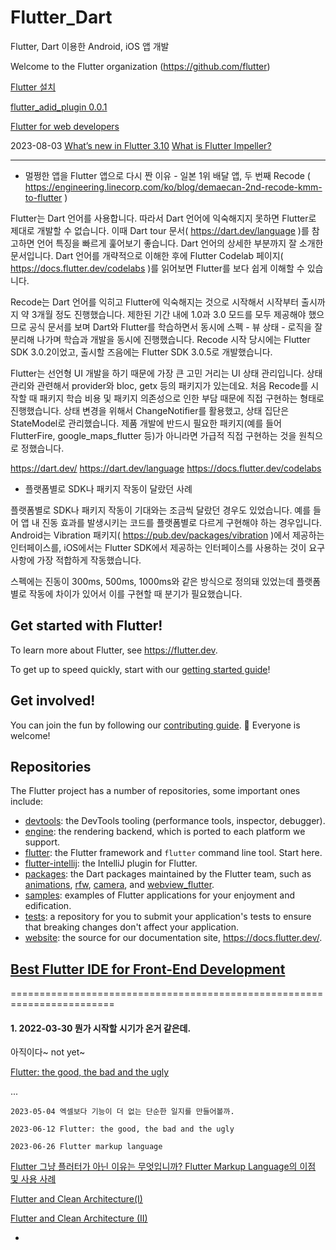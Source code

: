# Flutter_Dart
Flutter, Dart 이용한 Android, iOS 앱 개발

Welcome to the Flutter organization (https://github.com/flutter)



<a href="https://flutter-ko.dev/docs/get-started/install" target="_blank" >Flutter 설치</a>

<a href="./example/lib/main.dart" >flutter_adid_plugin 0.0.1</a>

<a href="https://flutter-ko.dev/docs/get-started/flutter-for/web-devs"  target="_blank"  >Flutter for web developers</a>

2023-08-03 
[What’s new in Flutter 3.10](https://nyonggodwill11.medium.com/whats-new-in-flutter-3-10-c54124eee63b)
[What is Flutter Impeller?](https://blog.nonstopio.com/flutter-impellers-d18d47a809d9)



-----------------------------------

* 멀쩡한 앱을 Flutter 앱으로 다시 짠 이유 - 일본 1위 배달 앱, 두 번째 Recode ( https://engineering.linecorp.com/ko/blog/demaecan-2nd-recode-kmm-to-flutter )


Flutter는 Dart 언어를 사용합니다. 따라서 Dart 언어에 익숙해지지 못하면 Flutter로 제대로 개발할 수 없습니다. 
이때 Dart tour 문서( https://dart.dev/language )를 참고하면 언어 특징을 빠르게 훑어보기 좋습니다. 
Dart 언어의 상세한 부분까지 잘 소개한 문서입니다. 
Dart 언어를 개략적으로 이해한 후에 Flutter Codelab 페이지( https://docs.flutter.dev/codelabs )를 읽어보면 Flutter를 보다 쉽게 이해할 수 있습니다.


Recode는 Dart 언어를 익히고 Flutter에 익숙해지는 것으로 시작해서 시작부터 출시까지 약 3개월 정도 진행했습니다. 
제한된 기간 내에 1.0과 3.0 모드를 모두 제공해야 했으므로 공식 문서를 보며 Dart와 Flutter를 학습하면서 
 동시에 스펙 - 뷰 상태 - 로직을 잘 분리해 나가며 학습과 개발을 동시에 진행했습니다. 
Recode 시작 당시에는 Flutter SDK 3.0.2이었고, 출시할 즈음에는 Flutter SDK 3.0.5로 개발했습니다.


Flutter는 선언형 UI 개발을 하기 때문에 가장 큰 고민 거리는 UI 상태 관리입니다. 상태 관리와 관련해서 provider와 bloc, getx 등의 패키지가 있는데요.
처음 Recode를 시작할 때 패키지 학습 비용 및 패키지 의존성으로 인한 부담 때문에 직접 구현하는 형태로 진행했습니다. 
상태 변경을 위해서 ChangeNotifier를 활용했고, 상태 집단은 StateModel로 관리했습니다. 
제품 개발에 반드시 필요한 패키지(예를 들어 FlutterFire, google_maps_flutter 등)가 아니라면 가급적 직접 구현하는 것을 원칙으로 정했습니다.

https://dart.dev/
https://dart.dev/language
https://docs.flutter.dev/codelabs 

* 플랫폼별로 SDK나 패키지 작동이 달랐던 사례

플랫폼별로 SDK나 패키지 작동이 기대와는 조금씩 달랐던 경우도 있었습니다. 
예를 들어 앱 내 진동 효과를 발생시키는 코드를 플랫폼별로 다르게 구현해야 하는 경우입니다. 
Android는 Vibration 패키지( https://pub.dev/packages/vibration )에서 제공하는 인터페이스를, 
iOS에서는 Flutter SDK에서 제공하는 인터페이스를 사용하는 것이 요구 사항에 가장 적합하게 작동했습니다. 

스펙에는 진동이 300ms, 500ms, 1000ms와 같은 방식으로 정의돼 있었는데 플랫폼별로 작동에 차이가 있어서 이를 구현할 때 분기가 필요했습니다. 



## Get started with Flutter!

To learn more about Flutter, see <https://flutter.dev>.

To get up to speed quickly, start with our [getting started guide](https://flutter.dev/docs/get-started)!

## Get involved!

You can join the fun by following our [contributing guide](https://github.com/flutter/flutter/blob/master/CONTRIBUTING.md). 🌈 Everyone is welcome!

## Repositories

The Flutter project has a number of repositories, some important ones include:

<!-- alphabetical -->
* [devtools](https://github.com/flutter/devtools): the DevTools tooling (performance tools, inspector, debugger).
* [engine](https://github.com/flutter/engine): the rendering backend, which is ported to each platform we support.
* [flutter](https://github.com/flutter/flutter): the Flutter framework and `flutter` command line tool. Start here.
* [flutter-intellij](https://github.com/flutter/flutter-intellij): the IntelliJ plugin for Flutter.
* [packages](https://github.com/flutter/packages): the Dart packages maintained by the Flutter team, such as [animations](https://pub.dev/packages/animations), [rfw](https://pub.dev/packages/rfw), [camera](https://pub.dev/packages/camera), and [webview_flutter](https://pub.dev/packages/webview_flutter).
* [samples](https://github.com/flutter/samples): examples of Flutter applications for your enjoyment and edification.
* [tests](https://github.com/flutter/tests): a repository for you to submit your application's tests to ensure that breaking changes don't affect your application.
* [website](https://github.com/flutter/website): the source for our documentation site, https://docs.flutter.dev/.


## [Best Flutter IDE for Front-End Development](https://medium.com/getpieces/best-flutter-ide-for-front-end-development-450bd449f543)


========================================================================

#### 1. 2022-03-30 뭔가 시작할 시기가 온거 같은데. 
아직이다~
not yet~

[Flutter: the good, the bad and the ugly](https://medium.com/asos-techblog/flutter-vs-react-native-for-ios-android-app-development-c41b4e038db9)

...

    2023-05-04 엑셀보다 기능이 더 없는 단순한 일지를 만들어볼까. 
    
    2023-06-12 Flutter: the good, the bad and the ugly
    
    2023-06-26 Flutter markup language
[Flutter 그냥 플러터가 아닌 이유는 무엇입니까? Flutter Markup Language의 이점 및 사용 사례](https://medium.com/@TheOlajos/why-not-just-flutter-benefits-and-use-cases-of-flutter-markup-language-5e88aa23aeee)


[Flutter and Clean Architecture(I)](https://aderibigbejesutoni860.medium.com/flutter-and-clean-architecture-i-be75e13608d4)

[Flutter and Clean Architecture (II)](https://aderibigbejesutoni860.medium.com/flutter-and-clean-architecture-ii-bf39113df82b)




-
